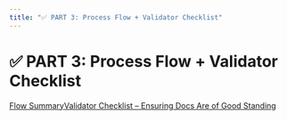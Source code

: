 ```yaml
---
title: "✅ PART 3: Process Flow + Validator Checklist"
---
```


✅ PART 3: Process Flow + Validator Checklist
============================================

[Flow Summary](/paydax-docs/paydax-whitepaper-v6/part-3-process-flow-+-validator-checklist/flow-summary)[Validator Checklist – Ensuring Docs Are of Good Standing](/paydax-docs/paydax-whitepaper-v6/part-3-process-flow-+-validator-checklist/validator-checklist-ensuring-docs-are-of-good-standing)
